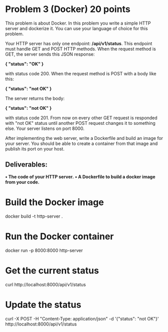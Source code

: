 # Problem 3 (Docker) 20 points
This problem is about Docker. In this problem you write a simple HTTP server and dockerize it. You can use your language of choice for this problem.


Your HTTP server has only one endpoint: **/api/v1/status**. This endpoint must handle GET and POST HTTP methods. When the request method is GET, the server sends this JSON response:


**{ "status": "OK" }**


with status code 200. When the request method is POST with a body like this:


**{ "status": "not OK" }**


The server returns the body:


**{ "status": "not OK" }**


with status code 201. From now on every other GET request is responded with "not OK" status until another POST request changes it to something else. Your server listens on port 8000.


After implementing the web server, write a Dockerfile and build an image for your server. You should be able to create a container from that image and publish its port on your host.


## Deliverables:


**• The code of your HTTP server.**
**• A Dockerfile to build a docker image from your code.**

# Build the Docker image
docker build -t http-server .

# Run the Docker container
docker run -p 8000:8000 http-server

# Get the current status
curl http://localhost:8000/api/v1/status

# Update the status
curl -X POST -H "Content-Type: application/json" -d '{"status": "not OK"}' http://localhost:8000/api/v1/status
